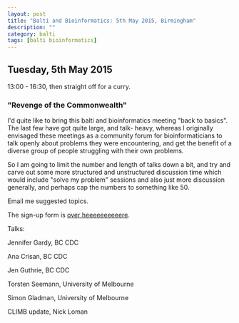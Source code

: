 ```yaml
---
layout: post
title: "Balti and Bioinformatics: 5th May 2015, Birmingham"
description: ""
category: balti
tags: [balti bioinformatics]
---
```


## Tuesday, 5th May 2015

13:00 - 16:30, then straight off for a curry.

### "Revenge of the Commonwealth"

I'd quite like to bring this balti and bioinformatics meeting
"back to basics". The last few have got quite large, and talk-
heavy, whereas I originally envisaged these meetings as a community
forum for bioinformaticians to talk openly about problems they were
encountering, and get the benefit of a diverse group of people
struggling with their own problems.

So I am going to limit the number and length of talks down a bit,
and try and carve out some more structured and unstructured discussion
time which would include "solve my problem" sessions and also just more
discussion generally, and perhaps cap the numbers to something
like 50.

Email me suggested topics.

The sign-up form is <a href="https://docs.google.com/forms/d/1JGRT45F9TWB61j5SF9mFZKYUqC1afx1_DDacKZIDSDs/viewform?usp=send_form">over heeeeeeeeeere</a>.

Talks:

Jennifer Gardy, BC CDC

Ana Crisan, BC CDC

Jen Guthrie, BC CDC

Torsten Seemann, University of Melbourne

Simon Gladman, University of Melbourne

CLIMB update, Nick Loman



